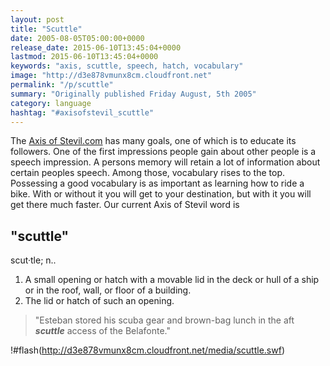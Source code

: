 ```yaml
---
layout: post
title: "Scuttle"
date: 2005-08-05T05:00:00+0000
release_date: 2015-06-10T13:45:04+0000
lastmod: 2015-06-10T13:45:04+0000
keywords: "axis, scuttle, speech, hatch, vocabulary"
image: "http://d3e878vmunx8cm.cloudfront.net"
permalink: "/p/scuttle"
summary: "Originally published Friday August, 5th 2005"
category: language
hashtag: "#axisofstevil_scuttle"
---
```


The [Axis of Stevil.com](/ "Axis of Stevil.com") has many goals, one of which is to educate its followers. One of the first impressions people gain about other people is a speech impression. A persons memory will retain a lot of information about certain peoples speech. Among those, vocabulary rises to the top. Possessing a good vocabulary is as important as learning how to ride a bike. With or without it you will get to your destination, but with it you will get there much faster. Our current Axis of Stevil word is

## "scuttle" ##

scut·tle; n..

1. A small opening or hatch with a movable lid in the deck or hull of a ship or in the roof, wall, or floor of a building.
2. The lid or hatch of such an opening.
 
> "Esteban stored his scuba gear and brown-bag lunch in the aft ***scuttle*** access of the Belafonte."

!#flash(http://d3e878vmunx8cm.cloudfront.net/media/scuttle.swf)

